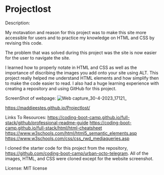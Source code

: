 # Projectlost
Description:

My motavation and reason for this project was to make this site more accessible for users and to practice my knowledge on HTML and CSS by revising this code.

The problem that was solved during this project was the site is now easier for the user to navigate the site.

I learned how to properly notate in HTML and CSS as well as the importance of discribing the images you add onto your site using ALT. This project really helped me understand HTML elements and how simplify then to make the code easier to read. I also had a huge learning experience with creating a repository and using GitHub for this project.


ScreenShot of webpage:
![Web capture_30-4-2023_17121_](https://user-images.githubusercontent.com/129248476/235383649-6bac7d8e-f82b-4c4c-8441-c96a7db96b15.jpeg)


https://maddieestes.github.io/Projectlost/

Links To Resources:
https://coding-boot-camp.github.io/full-stack/github/professional-readme-guide
https://coding-boot-camp.github.io/full-stack/html/html-cheatsheet
https://www.w3schools.com/html/html5_semantic_elements.asp
https://www.w3schools.com/css/css_rwd_mediaqueries.asp

I cloned the starter code for this project from the repository, https://github.com/coding-boot-camp/urban-octo-telegram. All of the images, HTML, and CSS were cloned except for the website screenshot.

License:
MIT license
